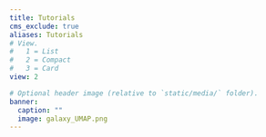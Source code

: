 ```yaml
---
title: Tutorials
cms_exclude: true
aliases: Tutorials
# View.
#   1 = List
#   2 = Compact
#   3 = Card
view: 2

# Optional header image (relative to `static/media/` folder).
banner:
  caption: ""
  image: galaxy_UMAP.png
---
```

